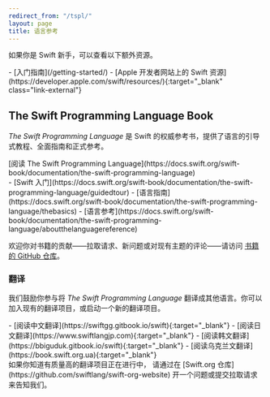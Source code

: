 ```yaml
---
redirect_from: "/tspl/"
layout: page
title: 语言参考
---
```


如果你是 Swift 新手，可以查看以下额外资源。

<div class="links links-list-nostyle" markdown="1">
  - [入门指南](/getting-started/)
  - [Apple 开发者网站上的 Swift 资源](https://developer.apple.com/swift/resources/){:target="_blank" class="link-external"}
</div>

## The Swift Programming Language Book
_The Swift Programming Language_ 是 Swift 的权威参考书，提供了语言的引导式教程、全面指南和正式参考。

<div id="language-links" class="links links-list-nostyle links-sublevel" markdown="1">
[阅读 The Swift Programming Language](https://docs.swift.org/swift-book/documentation/the-swift-programming-language)
  <div class="links-sublevel" markdown="1">
  - [Swift 入门](https://docs.swift.org/swift-book/documentation/the-swift-programming-language/guidedtour)
  - [语言指南](https://docs.swift.org/swift-book/documentation/the-swift-programming-language/thebasics)
  - [语言参考](https://docs.swift.org/swift-book/documentation/the-swift-programming-language/aboutthelanguagereference)
  </div>
</div>

欢迎你对书籍的贡献——拉取请求、新问题或对现有主题的评论——请访问 [书籍的 GitHub 仓库](https://github.com/swiftlang/swift-book)。

### 翻译
我们鼓励你参与将 _The Swift Programming Language_ 翻译成其他语言。你可以加入现有的翻译项目，或启动一个新的翻译项目。

<div class="links links-external links-list-nostyle" markdown="1">
- [阅读中文翻译](https://swiftgg.gitbook.io/swift){:target="_blank"}
- [阅读日文翻译](https://www.swiftlangjp.com){:target="_blank"}
- [阅读韩文翻译](https://bbiguduk.gitbook.io/swift){:target="_blank"}
- [阅读乌克兰文翻译](https://book.swift.org.ua){:target="_blank"}
</div>

<div class="info" markdown="1">
如果你知道有质量高的翻译项目正在进行中，
请通过在 [Swift.org 仓库](https://github.com/swiftlang/swift-org-website) 开一个问题或提交拉取请求来告知我们。
</div>